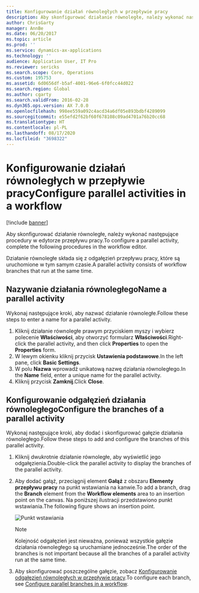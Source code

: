 ```yaml
---
title: Konfigurowanie działań równoległych w przepływie pracy
description: Aby skonfigurować działanie równoległe, należy wykonać następujące procedury w edytorze przepływu pracy.
author: ChrisGarty
manager: AnnBe
ms.date: 06/20/2017
ms.topic: article
ms.prod: ''
ms.service: dynamics-ax-applications
ms.technology: ''
audience: Application User, IT Pro
ms.reviewer: sericks
ms.search.scope: Core, Operations
ms.custom: 195753
ms.assetid: 6d0656df-b5af-4001-96e6-6f0fcc44d022
ms.search.region: Global
ms.author: cgarty
ms.search.validFrom: 2016-02-28
ms.dyn365.ops.version: AX 7.0.0
ms.openlocfilehash: 998ee559a092c4acd34a6df05e893bdbf4289099
ms.sourcegitcommit: e55efd2f62bf60f678108c09ad4701a76b20cc68
ms.translationtype: HT
ms.contentlocale: pl-PL
ms.lasthandoff: 08/17/2020
ms.locfileid: "3698322"
---
```

# <a name="configure-parallel-activities-in-a-workflow"></a><span data-ttu-id="a6443-103">Konfigurowanie działań równoległych w przepływie pracy</span><span class="sxs-lookup"><span data-stu-id="a6443-103">Configure parallel activities in a workflow</span></span>

[!include [banner](../includes/banner.md)]

<span data-ttu-id="a6443-104">Aby skonfigurować działanie równoległe, należy wykonać następujące procedury w edytorze przepływu pracy.</span><span class="sxs-lookup"><span data-stu-id="a6443-104">To configure a parallel activity, complete the following procedures in the workflow editor.</span></span>

<span data-ttu-id="a6443-105">Działanie równoległe składa się z odgałęzień przepływu pracy, które są uruchomione w tym samym czasie.</span><span class="sxs-lookup"><span data-stu-id="a6443-105">A parallel activity consists of workflow branches that run at the same time.</span></span>

## <a name="name-a-parallel-activity"></a><span data-ttu-id="a6443-106">Nazywanie działania równoległego</span><span class="sxs-lookup"><span data-stu-id="a6443-106">Name a parallel activity</span></span>

<span data-ttu-id="a6443-107">Wykonaj następujące kroki, aby nazwać działanie równoległe.</span><span class="sxs-lookup"><span data-stu-id="a6443-107">Follow these steps to enter a name for a parallel activity.</span></span>

1. <span data-ttu-id="a6443-108">Kliknij działanie równoległe prawym przyciskiem myszy i wybierz polecenie **Właściwości**, aby otworzyć formularz **Właściwości**.</span><span class="sxs-lookup"><span data-stu-id="a6443-108">Right-click the parallel activity, and then click **Properties** to open the **Properties** form.</span></span>
2. <span data-ttu-id="a6443-109">W lewym okienku kliknij przycisk **Ustawienia podstawowe**.</span><span class="sxs-lookup"><span data-stu-id="a6443-109">In the left pane, click **Basic Settings**.</span></span>
3. <span data-ttu-id="a6443-110">W polu **Nazwa** wprowadź unikatową nazwę działania równoległego.</span><span class="sxs-lookup"><span data-stu-id="a6443-110">In the **Name** field, enter a unique name for the parallel activity.</span></span>
4. <span data-ttu-id="a6443-111">Kliknij przycisk **Zamknij**.</span><span class="sxs-lookup"><span data-stu-id="a6443-111">Click **Close**.</span></span>

## <a name="configure-the-branches-of-a-parallel-activity"></a><span data-ttu-id="a6443-112">Konfigurowanie odgałęzień działania równoległego</span><span class="sxs-lookup"><span data-stu-id="a6443-112">Configure the branches of a parallel activity</span></span>

<span data-ttu-id="a6443-113">Wykonaj następujące kroki, aby dodać i skonfigurować gałęzie działania równoległego.</span><span class="sxs-lookup"><span data-stu-id="a6443-113">Follow these steps to add and configure the branches of this parallel activity.</span></span>

1. <span data-ttu-id="a6443-114">Kliknij dwukrotnie działanie równoległe, aby wyświetlić jego odgałęzienia.</span><span class="sxs-lookup"><span data-stu-id="a6443-114">Double-click the parallel activity to display the branches of the parallel activity.</span></span>
2. <span data-ttu-id="a6443-115">Aby dodać gałąź, przeciągnij element **Gałąź** z obszaru **Elementy przepływu pracy** na punkt wstawiania na kanwie.</span><span class="sxs-lookup"><span data-stu-id="a6443-115">To add a branch, drag the **Branch** element from the **Workflow elements** area to an insertion point on the canvas.</span></span> <span data-ttu-id="a6443-116">Na poniższej ilustracji przedstawiono punkt wstawiania.</span><span class="sxs-lookup"><span data-stu-id="a6443-116">The following figure shows an insertion point.</span></span>

    ![Punkt wstawiania](./media/workflow_insertionpoint.gif)

    > [!NOTE]
    > <span data-ttu-id="a6443-118">Kolejność odgałęzień jest nieważna, ponieważ wszystkie gałęzie działania równoległego są uruchamiane jednocześnie.</span><span class="sxs-lookup"><span data-stu-id="a6443-118">The order of the branches is not important because all the branches of a parallel activity run at the same time.</span></span>

3. <span data-ttu-id="a6443-119">Aby skonfigurować poszczególne gałęzie, zobacz [Konfigurowanie odgałęzień równoległych w przepływie pracy](configure-parallel-branch-workflow.md).</span><span class="sxs-lookup"><span data-stu-id="a6443-119">To configure each branch, see [Configure parallel branches in a workflow](configure-parallel-branch-workflow.md).</span></span>
